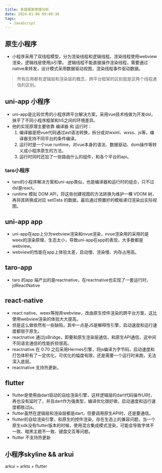 ```yaml
---
title: 多端框架原理分析
date: 2024-01-06 09:49:38
tags:
  - JavaScript
---
```


## 原生小程序
- 小程序采用了双线程模型，分为渲染线程和逻辑线程。渲染线程使用webview渲染，逻辑线层使用js引擎。
  逻辑线程不能直接操作渲染线程，需要通过native来转发，设计模式采用数据驱动视图，渲染线程事件驱动数据。

> 所有应用都有逻辑层和渲染层的概念，跨平台框架的区别就是这两个线程通信的区别。

## uni-app 小程序
- uni-app是比较优秀的小程序跨平台解决方案，采用vue技术栈做为开发dsl，抹平了不同小程序框架和h5之间的环境差异。
- 他的实现原理主要依靠 编译器 和 运行时：
  1. 编译器是把vue代码通过ast语法转换，拆分成对wxml、wxss、js等，编译器支持不同平台的条件编译。
  2. 运行时是一个vue runtime，对vue本身的语法、数据驱动、dom操作等转义成小程序原生的方法。
  3. 运行时同时还加了一些路由什么的组件，和各个平台的api。

### taro小程序
- taro的小程序解决方案和uni-app类似，也是编译器和运行时的组合，只不过dsl是react。
- runtime 模拟 DOM API，将这些创建视图的方法转换为维护一棵 VDOM 树，再将其转换成对应 setData 的数据，最后通过预置好的模板递归渲染出实际视图。

## uni-app app
- uni-app在app上分为webview渲染和nvue渲染，nvue渲染用的采用的是weex的渲染原理，生态太小，导致uni-app在app的表现，大多数都是webview。
- webview的性能在app上体验太差，启动慢、渲染慢、内存占用高。

## taro-app
- taro 的app 端产出的是reactnative，在reactnative也实现了一套运行时，jdReactNative

## react-native
- react native、weex等抛弃webview，改由原生控件渲染的跨平台方案，这比使用webview渲染的体验大大提高。
- 但是这么做依然有一些缺陷，其中一点是JS是解释性引擎，启动速度和运行速度都弱于原生。
- reactnative 通过jsBridge，即要和原生渲染层通信，和原生API通信，这中间不同语言通信的性能折损很高。
- reactnative 在 0.70 之后采用Hermes引擎，将js编译为字节码，启动速度和打包体积有了一定优化，可优化的幅度有限，还是需要一个运行时来跑，无法深入底层。
- reactnative 支持热更新。

## flutter
- flutter是使用由dart驱动的自绘渲染引擎，这样逻辑层的dart代码操作UI时，再也没有延时了，并且dart作为强类型，编译优化很好做，启动速度和运行速度都胜过js。
- flutter虽然在逻辑层和渲染层都是dart，但要调用原生API时，还是要通信。
- flutter的自绘渲染引擎，和原生的控件渲染，存在生态上的兼容问题，当一个原生sdk没有flutter版本的时候，使用混合集成模式渲染，可能会导致字体不一致、暗黑主题不一致、键盘交互等问题。
- flutter 不支持热更新

## 小程序skyline && arkui
arkui = arkts + flutter